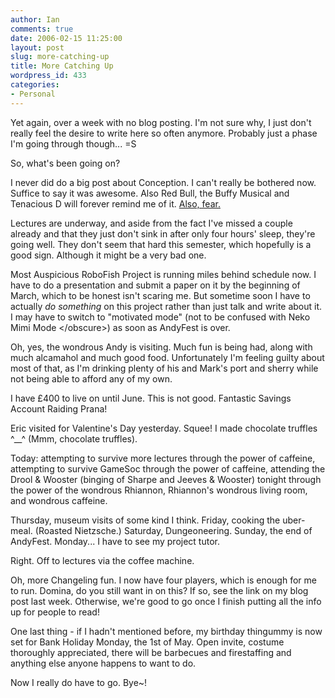 ```yaml
---
author: Ian
comments: true
date: 2006-02-15 11:25:00
layout: post
slug: more-catching-up
title: More Catching Up
wordpress_id: 433
categories:
- Personal
---
```


Yet again, over a week with no blog posting.  I'm not sure why, I just don't really feel the desire to write here so often anymore.  Probably just a phase I'm going through though... =S  

So, what's been going on?  

I never did do a big post about Conception.  I can't really be bothered now.  Suffice to say it was awesome.  Also Red Bull, the Buffy Musical and Tenacious D will forever remind me of it.  <a href="http://riak.livejournal.com/82269.html#cutid1">Also, fear.</a>  

Lectures are underway, and aside from the fact I've missed a couple already and that they just don't sink in after only four hours' sleep, they're going well.  They don't seem that hard this semester, which hopefully is a good sign.  Although it might be a very bad one.  

Most Auspicious RoboFish Project is running miles behind schedule now.  I have to do a presentation and submit a paper on it by the beginning of March, which to be honest isn't scaring me.  But sometime soon I have to actually *do something* on this project rather than just talk and write about it.  I may have to switch to "motivated mode" (not to be confused with Neko Mimi Mode &lt;/obscure&gt;) as soon as AndyFest is over.  

Oh, yes, the wondrous Andy is visiting.  Much fun is being had, along with much alcamahol and much good food.  Unfortunately I'm feeling guilty about most of that, as I'm drinking plenty of his and Mark's port and sherry while not being able to afford any of my own.  

I have £400 to live on until June.  This is not good.  Fantastic Savings Account Raiding Prana!  

Eric visited for Valentine's Day yesterday.  Squee!  I made chocolate truffles ^__^  (Mmm, chocolate truffles).  

Today: attempting to survive more lectures through the power of caffeine, attempting to survive GameSoc through the power of caffeine, attending the Drool & Wooster (binging of Sharpe and Jeeves & Wooster) tonight through the power of the wondrous Rhiannon, Rhiannon's wondrous living room, and wondrous caffeine.  

Thursday, museum visits of some kind I think.  Friday, cooking the uber-meal.  (Roasted Nietzsche.)  Saturday, Dungeoneering.  Sunday, the end of AndyFest.  Monday...  I have to see my project tutor.  

Right.  Off to lectures via the coffee machine.  

Oh, more Changeling fun.  I now have four players, which is enough for me to run.  Domina, do you still want in on this?  If so, see the link on my blog post last week.  Otherwise, we're good to go once I finish putting all the info up for people to read!  

One last thing - if I hadn't mentioned before, my birthday thingummy is now set for Bank Holiday Monday, the 1st of May.  Open invite, costume thoroughly appreciated, there will be barbecues and firestaffing and anything else anyone happens to want to do.  

Now I really do have to go.  Bye~!
